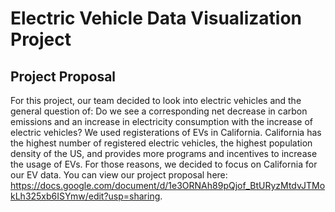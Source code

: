 # Electric Vehicle Data Visualization Project

## Project Proposal
For this project, our team decided to look into electric vehicles and the general question of: Do we see a corresponding net decrease in carbon emissions and an increase in electricity consumption with the increase of electric vehicles? We used registerations of EVs in California. California has the highest number of registered electric vehicles, the highest population density of the US, and provides more programs and incentives to increase the usage of EVs. For those reasons, we decided to focus on California for our EV data. You can view our project proposal here: https://docs.google.com/document/d/1e3ORNAh89pQjof_BtURyzMtdvJTMokLh325xb6ISYmw/edit?usp=sharing.

